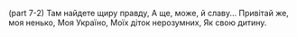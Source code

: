 (part 7-2)
Там найдете щиру правду,
А ще, може, й славу...
Привітай же, моя ненько,
Моя Україно,
Моїх діток нерозумних,
Як свою дитину.

